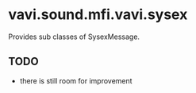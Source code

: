 # vavi.sound.mfi.vavi.sysex

Provides sub classes of SysexMessage.

## TODO

 * there is still room for improvement
